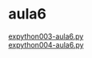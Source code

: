 # aula6 
<a href='https://gabrielryanft.github.io/learning/cursoemvideo/python/exerciciospython/aula6/expython003-aula6.py' target='_blank' rel='next'>expython003-aula6.py</a><br/>
<a href='https://gabrielryanft.github.io/learning/cursoemvideo/python/exerciciospython/aula6/expython004-aula6.py' target='_blank' rel='next'>expython004-aula6.py</a><br/>
